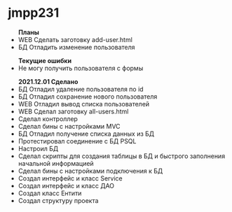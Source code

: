 # jmpp231


<ul> <b>Планы</b>
<li>WEB Сделать заготовку add-user.html</li>
<li>БД Отладить изменение пользователя</li>
</ul>


<ul> <b>Текущие ошибки</b>
<li>Не могу получить пользователя с формы</li>
</ul>

<ul> <b>2021.12.01 Сделано</b>
<li>БД Отладил удаление пользователя по id</li>
<li>БД Отладил сохранение нового пользователя</li>
<li>WEB Отладил вывод списка пользователей</li>
<li>WEB Сделал заготовку all-users.html</li>
<li>Сделал контроллер</li>
<li>Сделал бины с настройками MVC</li>
<li>БД Отладил получение списка данных из БД</li>
<li>Протестировал соединение с БД PSQL</li>
<li>Настроил БД</li>
<li>Сделал скрипты для создания таблицы в БД и быстрого заполнения начальной информацией</li>
<li>Сделал бины с настройками подключения к БД</li>
<li>Создал интерфейс и класс Service</li>
<li>Создал интерфейс и класс ДАО</li>
<li>Создал класс Ентити</li>
<li>Создал структуру проекта</li>
</ul>